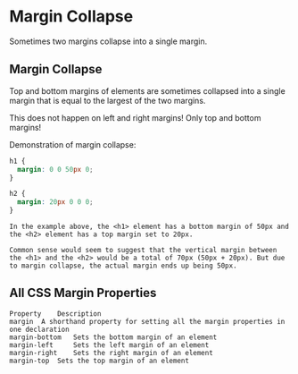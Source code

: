 # Margin Collapse

Sometimes two margins collapse into a single margin.

## Margin Collapse
Top and bottom margins of elements are sometimes collapsed into a single margin that is equal to the largest of the two margins.

This does not happen on left and right margins! Only top and bottom margins!

Demonstration of margin collapse: 
```css
h1 {
  margin: 0 0 50px 0;
}

h2 {
  margin: 20px 0 0 0;
}
```

```
In the example above, the <h1> element has a bottom margin of 50px and the <h2> element has a top margin set to 20px.

Common sense would seem to suggest that the vertical margin between the <h1> and the <h2> would be a total of 70px (50px + 20px). But due to margin collapse, the actual margin ends up being 50px.
```

## All CSS Margin Properties
```
Property 	Description
margin 	A shorthand property for setting all the margin properties in one declaration
margin-bottom 	Sets the bottom margin of an element
margin-left 	Sets the left margin of an element
margin-right 	Sets the right margin of an element
margin-top 	Sets the top margin of an element
```

